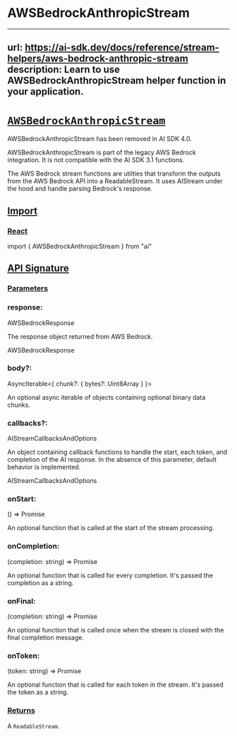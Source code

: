 # AWSBedrockAnthropicStream


---
url: https://ai-sdk.dev/docs/reference/stream-helpers/aws-bedrock-anthropic-stream
description: Learn to use AWSBedrockAnthropicStream helper function in your application.
---


# [`AWSBedrockAnthropicStream`](#awsbedrockanthropicstream)


AWSBedrockAnthropicStream has been removed in AI SDK 4.0.

AWSBedrockAnthropicStream is part of the legacy AWS Bedrock integration. It is not compatible with the AI SDK 3.1 functions.

The AWS Bedrock stream functions are utilties that transform the outputs from the AWS Bedrock API into a ReadableStream. It uses AIStream under the hood and handle parsing Bedrock's response.


## [Import](#import)



### [React](#react)


import { AWSBedrockAnthropicStream } from "ai"


## [API Signature](#api-signature)



### [Parameters](#parameters)



### response:


AWSBedrockResponse

The response object returned from AWS Bedrock.

AWSBedrockResponse


### body?:


AsyncIterable<{ chunk?: { bytes?: Uint8Array } }>

An optional async iterable of objects containing optional binary data chunks.


### callbacks?:


AIStreamCallbacksAndOptions

An object containing callback functions to handle the start, each token, and completion of the AI response. In the absence of this parameter, default behavior is implemented.

AIStreamCallbacksAndOptions


### onStart:


() => Promise<void>

An optional function that is called at the start of the stream processing.


### onCompletion:


(completion: string) => Promise<void>

An optional function that is called for every completion. It's passed the completion as a string.


### onFinal:


(completion: string) => Promise<void>

An optional function that is called once when the stream is closed with the final completion message.


### onToken:


(token: string) => Promise<void>

An optional function that is called for each token in the stream. It's passed the token as a string.


### [Returns](#returns)


A `ReadableStream`.
